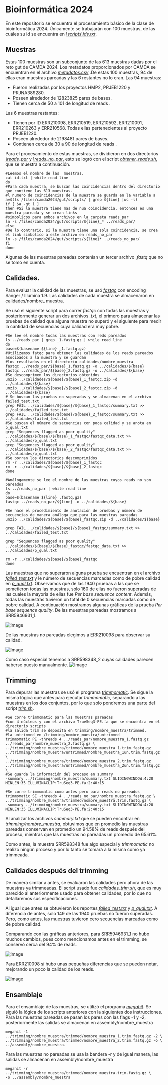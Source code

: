 # Bioinformática 2024

En este repositorio se encuentra el procesamiento básico de la clase de bioinformática 2024.  Únicamente se trabajarán con 100 muestras, de las cuáles su id se encuentra en [*\scripts\ids.txt*](https://github.com/FFranciscoEspinosa/bioinformatica_2024/blob/main/scripts/id.txt).

## Muestras
Estas 100 muestras son un subconjunto de las 613 muestras dadas por el reto gut de CAMDA 2024. Los metadatos proporcionados por CAMDA se encuentran en el archivo [*metadatos.csv*](https://github.com/FFranciscoEspinosa/bioinformatica_2024/blob/main/metadatos.csv) .De estas 100 muestras, 94 de ellas eran muestras pareadas y las 6 restantes no lo eran.
Las 94 muestras:
- Fueron realizadas por los proyectos HMP2, PRJEB1220 y PRJNA389280. 
- Poseen alrededor de 12823825 pares de bases.
- Tienen cerca de 50 a 101 de longitud de reads .

Las 6 muestras restantes:
- Tienen por ID ERR210098, ERR210519, ERR210592, ERR210091, ERR210263 y ERR210568. Todas ellas pertenecientes al proyecto PRJEB1220.
- Poseen alrededor de 2198481 pares de bases.
- Contienen cerca de 30 a 90 de longitud de reads .

Para el procesamiento de estas muestras, se dividieron en dos directorios [*\reads_par*](https://github.com/FFranciscoEspinosa/bioinformatica_2024/blob/main/reads_par) y [*\reads_no_par*](https://github.com/FFranciscoEspinosa/bioinformatica_2024/blob/main/reads_no_par), esto se logró con el script [*obtener_reads.sh*](https://github.com/FFranciscoEspinosa/bioinformatica_2024/blob/main/scripts/obtener_reads.sh), que se muestra a continuación.
```{shell}
#Leemos el nombre de las  muestras.
cat id.txt | while read line
do
#Para cada muestra, se buscan las coincidencias dentro del directorio que contiene las 613 muestras.
#l numero de coincidencias de la muestra se guarda en la variable a
a=$(ls /files/camda2024/gut/scripts/ | grep ${line} |wc -l)
if [ $a -gt 1 ]
then #Si la muestra tiene mas de nua coincidencia, entonces es una muestra pareada y se crean links
#simbolicos para ambos archivos en la carpeta reads_par
ln -s /files/camda2024/gut/scripts/${line}_* ../reads_par/
else
#De lo contrario, si la muestra tiene una sola coincidencia, se crea el link simbolico a este archivo en reads_no_par
ln -s /files/camda2024/gut/scripts/${line}* ../reads_no_par/
fi
done
```
Algunas de las muestras pareadas contenían un tercer archivo *.fastq* que no se tomó en cuenta.


## Calidades. 
Para evaluar la calidad de las muestras, se usó [*fastqc*](https://www.bioinformatics.babraham.ac.uk/projects/fastqc/) con encoding   
Sanger / Illumina 1.9. Las calidades de cada muestra se almacenaron en calidades/nombre_ muestra.

Se usó el siguiente script para correr *fastqc* con todas las muestras y posteriormente generar un dos archivos *.txt*, el primero para almacenar las pruebas de calidad que alguna muestra no superó y el siguiente para medir la cantidad de secuencias cuya calidad era muy pobre.

```{shell}
#Se lee el nombre todas las muestras con reds pareados
ls ../reads_par | grep _1.fastq.gz | while read line
do
base=$(basename ${line} _1.fastq.gz)
#Utilizamos fatqc para obtener las calidades de los reads pareados asocioados a la muestra y se guardan
#los resultados en el directorio calidades/nombre_muestra
fastqc ../reads_par/${base}_1.fastq.gz -o ../calidades/${base}
fastqc ../reads_par/${base}_2.fastq.gz -o ../calidades/${base}
#Se descomprimen los directorios obtenidos
unzip ../calidades/${base}/${base}_1_fastqc.zip -d ../calidades/${base}
unzip ../calidades/${base}/${base}_2_fastqc.zip -d ../calidades/${base}
# Se buscan las pruebas no superadas y se almacenan en el archivo failed_test.txt
grep FAIL ../calidades/${base}/${base}_1_fastqc/summary.txt >> ../calidades/failed_test.txt
grep FAIL ../calidades/${base}/${base}_2_fastqc/summary.txt >> ../calidades/failed_test.txt
#Se buscan el número de secuencias con poca calidad y se anota en p_qual.txt
grep "Sequences flagged as poor quality" ../calidades/${base}/${base}_1_fastqc/fastqc_data.txt >> ../calidades/p_qual.txt
grep "Sequences flagged as poor quality" ../calidades/${base}/${base}_2_fastqc/fastqc_data.txt >> ../calidades/p_qual.txt
#Se borran los directorios descomprimidos 
rm -r ../calidades/${base}/${base}_1_fastqc
rm -r ../calidades/${base}/${base}_2_fastqc
done

#Análogamente se lee el nombre de las muestras cuyos reads no son pareados
ls ../reads_no_par | while read line
do
base=$(basename ${line} .fastq.gz)
fastqc ../reads_no_par/${line} -o ../calidades/${base}

#Se hace el procedimiento de anotación de pruebas y número de secuencias de manera análoga que para las muestras pareadas 
unzip ../calidades/${base}/${base}_fastqc.zip -d ../calidades/${base}

grep FAIL ../calidades/${base}/${base}_fastqc/summary.txt >> ../calidades/failed_test.txt

grep "Sequences flagged as poor quality" ../calidades/${base}/${base}_fastqc/fastqc_data.txt >> ../calidades/p_qual.txt

rm -r ../calidades/${base}/${base}_fastqc
done
```
Las muestras que no superaron alguna prueba se encuentran en el archivo [*failed_test.txt*](https://github.com/FFranciscoEspinosa/bioinformatica_2024/blob/main/calidades/failed_test.txt) y le número de secuencias marcadas como de pobre calidad en [*p_qual.txt*](https://github.com/FFranciscoEspinosa/bioinformatica_2024/blob/main/calidades/p_qual.txt).
Observamos que de las 1940 pruebas a las que se sometieron todas las muestras, solo 160 de ellas no fueron superadas de las cuales la mayoría de ellas fue *Per base sequence content*. Además, todas las muestras tuvieron un total de 0 secuencias marcadas como de pobre calidad.
A continuación mostramos algunas gráficas de la prueba *Per base sequence quality*.
De las muestras pareadas mostramos a SRR5946931_1.

![Image](https://github.com/FFranciscoEspinosa/bioinformatica_2024/blob/main/imagenes/calidades/SRR5946931_1_calidades.png?raw=true)

De las muestras no pareadas elegimos a ERR210098 para observar su calidad.

![Image](https://github.com/FFranciscoEspinosa/bioinformatica_2024/blob/main/imagenes/calidades/ERR210098_calidades.png?raw=true)

Como caso especial tenemos a SRR598348_2 cuyas calidades parecen haberse puesto manualmente.
![Image](https://github.com/FFranciscoEspinosa/bioinformatica_2024/blob/main/imagenes/calidades/SRR5983481_2_calidades.png?raw=true)

## Trimming 
Para depurar las muestras se usó el programa [*trimmomatic*](http://www.usadellab.org/cms/?page=trimmomatic).  Se sigue la misma lógica que antes para ejecutar *trimmomatic*, separando a las muestras en los dos conjuntos, por lo que solo pondremos una parte del script [*trim.sh*](http://www.usadellab.org/cms/?page=trimmomatic). 

```{shell}
#Se corre trimmomatic para las muestras pareadas
#con 4 núcleos y con el archivo TrueSeq3-PE.fa que se encuentra en el directorio scripts
#la salida trim se deposita en trimming/nombre_muestra/trimmed,
#la untrimmed en /trimming/nombre_muestra/untrimmed
trimmomatic PE -threads 4 ../reads_par/nombre_muestra_1.fastq.gz ../reads_par/nombre_muestra_2.fastq.gz \
../trimming/nombre_muestra/trimmed/nombre_muestra_1.trim.fastq.gz ../trimming/nombre_muestra/untrimmed/nombre_muestra_1un.trim.fastq.gz \
../trimming/nombre_muestra/trimmed/nombre_muestra_2.trim.fastq.gz ../trimming/nombre_muestra/untrimmed/nombre_muestra_2un.trim.fastq.gz \
#Se guarda la información del proceso en summary
-summary ../trimming/nombre_muestra/summary.txt SLIDINGWINDOW:4:20 MINLEN:35 ILLUMINACLIP:TruSeq3-PE.fa:2:40:15
```

```{shell}
#Se corre trimmomatic como antes pero para reads no pareados
trimmomatic SE -threads 4 ../reads_no_par/nombre_muestra.fastq.gz \
../trimming/nombre_muestra/trimmed/nombre_muestra.trim.fastq.gz \
-summary ../trimming/nombre_muestra/summary.txt SLIDINGWINDOW:4:20 MINLEN:35 ILLUMINACLIP:TruSeq3-PE.fa:2:40:15
```
Al analizar los archivos *summary.txt* que se pueden encontrar en *trimming/nombre_muestra*, obtuvimos que en promedio las muestras pareadas conservan en promedio un 94.58% de reads después del proceso, mientras que las muestras no pareadas un promedio de 65.61%.

Como antes, la muestra SRR598348 fue algo especial y *trimmomatic* no realizó ningún proceso y por lo tanto se tomará a la misma como ya trimmeada.

## Calidades después del trimming
De manera similar a antes, se evaluaron las calidades pero ahora de las muestras ya trimmeadas. El script usado fue [*calidades_trim.sh*](https://github.com/FFranciscoEspinosa/bioinformatica_2024/blob/main/scripts/calidades_trim.sh), que es muy parecido al anteriormente usado para obtener calidades, por lo que no detallaremos sus especificaciones.

Al igual que antes se obtuvieron los reportes [_failed_test.txt_](https://github.com/FFranciscoEspinosa/bioinformatica_2024/blob/main/calidades_trim/failed_test.txt) y [_p_qual.txt_](https://github.com/FFranciscoEspinosa/bioinformatica_2024/blob/main/calidades_trim/p_qual.txt). A diferencia de antes, solo 149 de las 1940 pruebas no fueron superadas. Pero, como antes, las muestras tuvieron cero secuencias marcadas como de pobre calidad.

Comparando con las gráficas anteriores, para SRR5946931_1 no hubo muchos cambios, pues como mencionamos antes en el trimming, se conservó cerca del 94% de reads.

![Image](https://github.com/FFranciscoEspinosa/bioinformatica_2024/blob/main/imagenes/calidades_trim/SRR5946931_1_trim_calidades.png?raw=true)

Para ERR210098 sí hubo unas pequeñas diferencias que se pueden notar, mejorando un poco la calidad de los reads.

![Image](https://github.com/FFranciscoEspinosa/bioinformatica_2024/blob/main/imagenes/calidades_trim/ERR210098_trim_calidades.png?raw=true)


## Ensamblaje
Para el ensamblaje de las muestras, se utilizó el programa [*megahit*](https://github.com/voutcn/megahit).  Se siguió la lógica de los scripts anteriores con la siguientes dos instrucciones. Para las muestras pareadas se pasan los pares con las flags -1 y -2, posteriormente las salidas se almacenan en assembly/nombre_muestra

```{shell}
megahit -1 ../trimming/nombre_muestra/trimmed/nombre_muestra_1.trim.fastq.gz -2 \
../trimming/nombre_muestra/trimmed/nombre_muestra_2.trim.fastq.gz -o \
../assembly/nombre_muestra.
```
Para las muestras no pareadas se usa la bandera -r y de igual manera, las salidas se almacenan en assembly/nombre_muestra
```{shell}
megahit -r ../trimming/nombre_muestra/trimmed/nombre_muestra.trim.fastq.gz \
-o ../assembly/nombre_muestra
```

